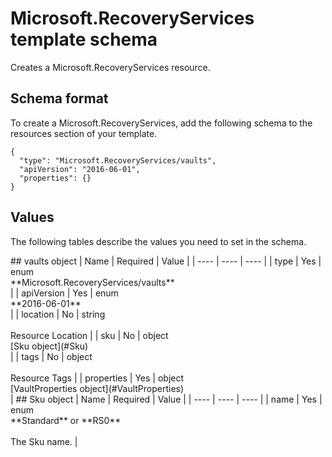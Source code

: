 # Microsoft.RecoveryServices template schema

Creates a Microsoft.RecoveryServices resource.

## Schema format

To create a Microsoft.RecoveryServices, add the following schema to the resources section of your template.

```
{
  "type": "Microsoft.RecoveryServices/vaults",
  "apiVersion": "2016-06-01",
  "properties": {}
}
```
## Values

The following tables describe the values you need to set in the schema.

<a id="vaults" />
## vaults object
|  Name | Required | Value |
|  ---- | ---- | ---- |
|  type | Yes | enum<br />**Microsoft.RecoveryServices/vaults**<br /> |
|  apiVersion | Yes | enum<br />**2016-06-01**<br /> |
|  location | No | string<br /><br />Resource Location |
|  sku | No | object<br />[Sku object](#Sku)<br /> |
|  tags | No | object<br /><br />Resource Tags |
|  properties | Yes | object<br />[VaultProperties object](#VaultProperties)<br /> |


<a id="Sku" />
## Sku object
|  Name | Required | Value |
|  ---- | ---- | ---- |
|  name | Yes | enum<br />**Standard** or **RS0**<br /><br />The Sku name. |

